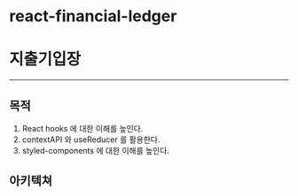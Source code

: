 # react-financial-ledger

# 지출기입장
-----
## 목적
  1. React hooks 에 대한 이해를 높인다.
  2. contextAPI 와 useReducer 를 활용한다.
  3. styled-components 에 대한 이해를 높인다.

## 아키텍쳐
